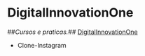 # DigitalInnovationOne
##_Cursos e praticas._##
[DigitalInnovationOne](https://digitalinnovation.one/)

* Clone-Instagram
